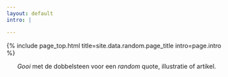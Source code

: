 ```yaml
---
layout: default
intro: |

---
```


{% include page_top.html 
   title=site.data.random.page_title 
   intro=page.intro 
%}

<div class="custom-section">

<div style="text-align:center; margin: 0px 8px 0px 12px">
<p><em>Gooi</em> met de dobbelsteen voor een <em>random</em> quote, illustratie of artikel.</p>
</div>
  
</div>
